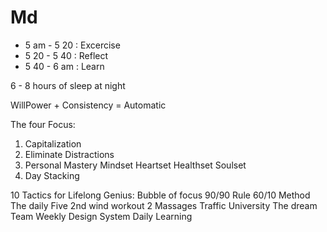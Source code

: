 # Md

- 5 am - 5 20 : Excercise
- 5 20 - 5 40 : Reflect
- 5 40 - 6 am :  Learn

6 - 8 hours of sleep at night

WillPower + Consistency =  Automatic

The four Focus:

1. Capitalization
2. Eliminate Distractions
3. Personal Mastery
  Mindset
  Heartset
  Healthset
  Soulset
4. Day Stacking

10 Tactics for Lifelong Genius:
  Bubble of focus
  90/90 Rule
  60/10 Method
  The daily Five
  2nd wind workout
  2 Massages
  Traffic University
  The dream Team
  Weekly Design System
  Daily Learning
